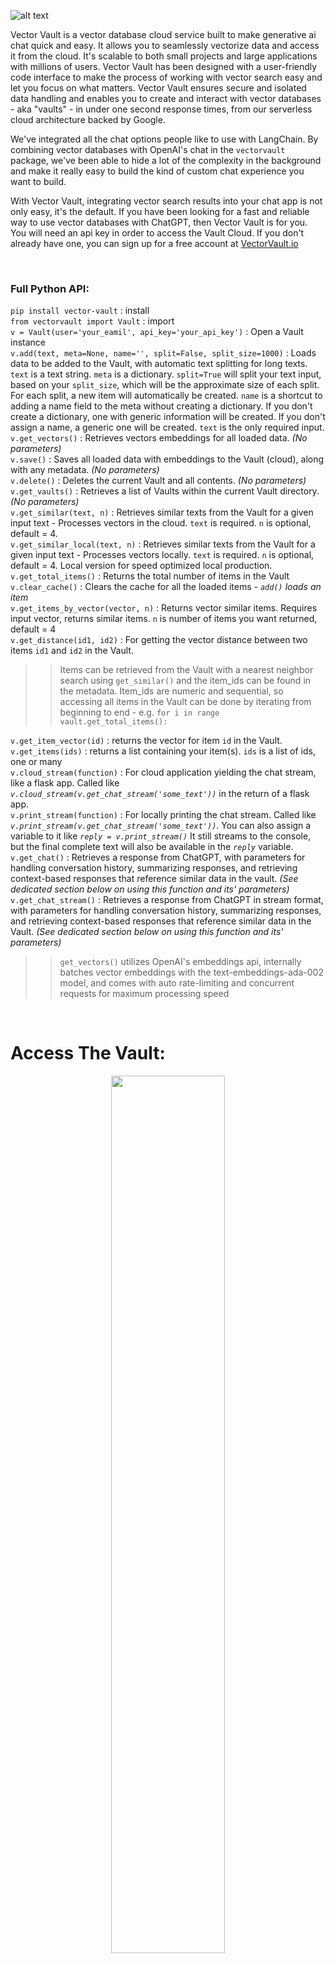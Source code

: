 ![alt text](https://images.squarespace-cdn.com/content/646ad2edeaaf682a9bbc36da/297fde6c-f5b4-4076-83bc-81dcfdbffebe/Vector+Vault+Header+5000.jpg)

Vector Vault is a vector database cloud service built to make generative ai chat quick and easy. It allows you to seamlessly vectorize data and access it from the cloud. It's scalable to both small projects and large applications with millions of users. Vector Vault has been designed with a user-friendly code interface to make the process of working with vector search easy and let you focus on what matters. Vector Vault ensures secure and isolated data handling and enables you to create and interact with vector databases - aka "vaults" - in under one second response times, from our serverless cloud architecture backed by Google. 

We've integrated all the chat options people like to use with LangChain. By combining vector databases with OpenAI's chat in the `vectorvault` package, we've been able to hide a lot of the complexity in the background and make it really easy to build the kind of custom chat experience you want to build. 

With Vector Vault, integrating vector search results into your chat app is not only easy, it's the default. If you have been looking for a fast and reliable way to use vector databases with ChatGPT, then Vector Vault is for you. You will need an api key in order to access the Vault Cloud. If you don't already have one, you can sign up for a free account at [VectorVault.io](https://vectorvault.io)

<br>

### Full Python API:

`pip install vector-vault` : install
<br>
`from vectorvault import Vault` : import
<br>
`v = Vault(user='your_eamil', api_key='your_api_key')` : Open a Vault instance 
<br>
`v.add(text, meta=None, name='', split=False, split_size=1000)` : Loads data to be added to the Vault, with automatic text splitting for long texts. `text` is a text string. `meta` is a dictionary. `split=True` will split your text input, based on your `split_size`, which will be the approximate size of each split. For each split, a new item will automatically be created. `name` is a shortcut to adding a name field to the meta without creating a dictionary. If you don't create a dictionary, one with generic information will be created. If you don't assign a name, a generic one will be created. `text` is the only required input.
<br>
`v.get_vectors()` : Retrieves vectors embeddings for all loaded data. *(No parameters)*
<br>
`v.save()` : Saves all loaded data with embeddings to the Vault (cloud), along with any metadata. *(No parameters)*
<br>
`v.delete()` : Deletes the current Vault and all contents. *(No parameters)*
<br>
`v.get_vaults()` : Retrieves a list of Vaults within the current Vault directory. *(No parameters)*
<br>
`v.get_similar(text, n)` : Retrieves similar texts from the Vault for a given input text - Processes vectors in the cloud. `text` is required. `n` is optional, default = 4.
<br>
`v.get_similar_local(text, n)` : Retrieves similar texts from the Vault for a given input text - Processes vectors locally. `text` is required. `n` is optional, default = 4. Local version for speed optimized local production.
<br>
`v.get_total_items()` : Returns the total number of items in the Vault
<br>
`v.clear_cache()` : Clears the cache for all the loaded items - *`add()` loads an item*
<br>
`v.get_items_by_vector(vector, n)` : Returns vector similar items. Requires input vector, returns similar items. `n` is number of items you want returned, default = 4
<br>
`v.get_distance(id1, id2)`  : For getting the vector distance between two items `id1` and `id2` in the Vault. 

>> Items can be retrieved from the Vault with a nearest neighbor search using `get_similar()` and the item_ids can be found in the metadata. Item_ids are numeric and sequential, so accessing all items in the Vault can be done by iterating from beginning to end - e.g. `for i in range vault.get_total_items():`

`v.get_item_vector(id)` : returns the vector for item `id` in the Vault.
<br>
`v.get_items(ids)` : returns a list containing your item(s). `ids` is a list of ids, one or many
<br>
`v.cloud_stream(function)` : For cloud application yielding the chat stream, like a flask app. Called like *`v.cloud_stream(v.get_chat_stream('some_text'))`* in the return of a flask app.
<br>
`v.print_stream(function)` : For locally printing the chat stream. Called like *`v.print_stream(v.get_chat_stream('some_text'))`*. You can also assign a variable to it like *`reply = v.print_stream()`*  It still streams to the console, but the final complete text will also be available in the *`reply`* variable.
<br>
`v.get_chat()` : Retrieves a response from ChatGPT, with parameters for handling conversation history, summarizing responses, and retrieving context-based responses that reference similar data in the vault. *(See dedicated section below on using this function and its' parameters)*
<br>
`v.get_chat_stream()` : Retrieves a response from ChatGPT in stream format, with parameters for handling conversation history, summarizing responses, and retrieving context-based responses that reference similar data in the Vault. *(See dedicated section below on using this function and its' parameters)*
<br>



>> `get_vectors()` utilizes OpenAI's embeddings api, internally batches vector embeddings with the text-embeddings-ada-002 model, and comes with auto rate-limiting and concurrent requests for maximum processing speed


<br>

# Access The Vault:
<p align="center">
  <img src="https://images.squarespace-cdn.com/content/646ad2edeaaf682a9bbc36da/2acebcaa-f5dd-44c9-8bba-c10723bc7064/Vector+Vault+Vault+2000.png" width="60%" height="60%" />
</p>

Install Vector Vault:
```
pip install vector-vault
```
<br>

# Build The Vault:

Set your openai key as an envorionment variable
```python
os.environ['OPENAI_API_KEY'] = 'your_openai_api_key'
```

1. Create a Vault instance 
2. Gather some text data we want to store
3. Add the data to the Vault
4. Get vectors embeddings 
5. Save to the Vault Cloud

```python
from vectorvault import Vault

vault = Vault(user='YOUR_EMAIL', api_key='YOU_API_KEY', vault='NAME_OF_VAULT') 
# a new vault will be created if the name does not already exist 
# so you can create a Vault or connect to an exisiting Vault
# by calling this Vault instance

text_data = 'some data'

vault.add(text_data)

vault.get_vectors()

vault.save()
```

<br>
<br>

`vault.add()` is very versitile. You can add any length of text, even a full book...and it will be all automatically split and processed. `vault.get_vectors()` is also extremely flexible. You can `vault.add()` as much as you want, and then when you're done, process all the vectors at once with a single `vault.get_vectors()` call - Which internally batches vector embeddings with OpenAI's text-embeddings-ada-002, and comes with auto rate-limiting and concurrent requests for maximum processing speed. 
```python

vault.add(very_large_text)

vault.get_vectors() 

vault.save() 

# these three lines execute fast and can be called mid-conversation before a reply
```
Small save loads are usually finished in less than a second. Large loads depend on total data size. 
>> A test was done adding the full text of 37 books at once. The `get_vectors()` function took 8 minutes and 56 seconds. (For comparison, processing one at a time via OpenAI's embedding function would take roughly two days)

<br>
<br>

# Use The Vault:
<p align="center">
  <img src="https://images.squarespace-cdn.com/content/646ad2edeaaf682a9bbc36da/5ae905b0-43d0-4b86-a965-5b447ee8c7de/Vector+Vault+Vault.jpg?content-type=image%2Fjpeg" width="60%" height="60%" />
</p>

From command line:
```
curl -X POST "https://api.vectorvault.io/get_similar" \
     -H "Content-Type: application/json" \
     -d '{
        "user": "your_username",
        "api_key": "your_api_key",
        "vault": "your_vault_name",
        "text": "Your text input"
     }'
```
>> [{"data":"NASA Mars Exploration... *(shortend for brevity)*","metadata":{"created_at":"2023-05-29T19:21:20.846023","item_id":0,"name":"webdump-0","updated_at":"2023-05-29T19:21:20.846028"}}]
    
<br>

In Python:
```python
# The same exact call, but in Python:
similar_data = vault.get_similar("Your text input") 

for result in similar_data:
    print(result['data'])
```
>> NASA Mars Exploration... NASA To Host Briefing... Program studies Mars... A Look at a Steep North Polar...

<br>
    
The metadata:
```python
print(similar_data[0]['metadata']) # printing from only the first result 
```
>> {"created_at":"2023-05-29T19:21:20.846023","item_id":0,"name":"webdump-0","updated_at":"2023-05-29T19:21:20.846028"}

<br>

Printing the data and metadata together:
```python
for result in similar_data:
    print(result['data'])
    print(result['metadata'])
```
>> NASA Mars Exploration... {"created_at":"2023-05-29T19...} NASA To Host Briefing... {"created_at":"2023-05-29T19...} Program studies Mars... {"created_at":"2023-05-29T19...} A Look at a Steep North Polar... {"created_at":"2023-05-29T19...}

<br>
<br>

# Metadata Made Easy


```python
# To add metadata to your vault, just include the meta as a parameter in `add()`. Meta is always a dict, and you can add any fields you want.

meta = {
    'name': 'Lifestyle in LA',
    'country': 'United State',
    'city': 'LA' 
}

vault.add(text, meta)

vault.get_vectors()

vault.save()
```


<br>


```python
# To find the name later: 

similar_data = vault.get_similar("Your text input") 

print(similar_data[0]['metadata'])
```
>> Lifestyle in LA 

<br>



```python
# To add just the 'name' field to the metadata:
vault.add(text, name='Lifestyle in LA')

```

<br>

## Any Fields:

```python
# Add any fields you want to the metadata:

with open('1984.txt', 'r') as file:
    text = file.read()

book_metadata = {
    'title': '1984',
    'author': 'George Orwell',
    'genre': 'Dystopian',
    'publication_year': 1949,
    'publisher': 'Secker & Warburg',
    'ISBN': '978-0451524935',
    'language': 'English',
    'page_count': 328
}

vault.add(text, book_metadata)

vault.get_vectors()

vault.save()
```

<br>

```python
# Later you can get all those fields
similar_data = vault.get_similar("How will the government control you in the future?") 

for result in similar_data:
    print(result['metadata']['title'])
    print(result['metadata']['author'])
    print(result['metadata']['genre'])
```
>> 1984 George Orwell Dystopian 1984 George Orwell Dystopian 1984 George Orwell Dystopian 1984 George Orwell Dystopian

<br>

```python
# list is always returned, so you can do a for loop like above or numerically like this
similar_data = vault.get_similar("How will the government control you in the future?") 
print(similar_data[0]['metadata']['title'])
```
>> 1984

<br>
<br>

# Change Vaults

```python
# print the list of vaults inside the current vault directory
science_vault = Vault(user='your_user_id', api_key='your_api_key', vault='science')

print(science_vault.get_vaults())
```
>> ['biology', 'physics', 'chemistry']

<br>

## Access vaults within vaults with


```python
# biology vault within science vault
biology_vault = Vault(user='YOUR_EMAIL', api_key='YOUR_API_KEY', vault='science/biology')
```

```python
# chemistry vault within science vault
chemistry_vault = Vault(user='YOUR_EMAIL', api_key='YOUR_API_KEY', vault='science/chemistry')

print(chemistry_vault.get_vaults())
```
>> ['reactions', 'formulas', 'lab notes']


```python
# lab notes vault within chemistry vault
lab_notes_vault = Vault(user='YOUR_EMAIL', api_key='YOUR_API_KEY', vault='science/chemistry/lab notes')
```

<br>
<br>

### Use `get_chat()` with `get_context=True` to get response from chatgpt referencing vault data

```python
question = "Should I use Vector Vault for my next generative ai application?"

answer = vault.get_chat(question, get_context=True)  

print(answer)
```
>> Vector Vault makes building generative ai easy, so you should consider using Vector Vault for your next generative ai project. Additionally, it is important to keep in mind your specific use cases and the other technologies you are working with. However, given the fact that Vector Vault can be integrated in any work flow and be isolated in a cloud environment, it is an ideal package to integrate into any application that you want to utilize generative ai with. To do so, just send the text inputs to your Vector Vault implementation and return the response. With this in mind, it is likely that Vector Vault would make building your next generative ai application both faster and easier.

<br>

To integrate vault data in the response, you need to pass `get_context=True` 
```python
# this will get context from the vault, then ask chatgpt the question
answer = vault.get_chat(question, get_context=True) 

# this will send to chatgpt only and not interact with the Vault in any way
answer = vault.get_chat(question) 
```


<br>
<br>

# ChatGPT
## Use ChatGPT with `get_chat()` 

<p align="center">
  <img src="https://images.squarespace-cdn.com/content/646ad2edeaaf682a9bbc36da/74776e31-4bfd-4d6b-837b-674790ca4288/wisdomandwealth_Electric_Yellow_and_Dark_Blue_-_chat_messages_g_c81a4325-5347-44a7-879d-a58a6d115446.png" width="60%" height="60%" />
</p>
<br>

Get chat response from OpenAI's ChatGPT. 
Rate limiting, auto retries, and chat histroy slicing auto-built-in so you can create complex chat capability without getting complicated. 
Enter your text, optionally add chat history, and optionally choose a summary response instead (default: summmary=False)

<br>
<br>

## The get_chat() function:
`get_chat(self, text: str, history: str = None, summary: bool = False, get_context = False, n_context = 4, return_context = False, history_search = False, model='gpt-3.5-turbo', include_context_meta=False, custom_prompt=False)`

- Example Signle Usage: 
`response = vault.get_chat(text)`

- Example Chat: 
`response = vault.get_chat(text, chat_history)`

- Example Summary: 
`summary = vault.get_chat(text, summary=True)`

- Example Context-Based Response:
`response = vault.get_chat(text, get_context=True)`

- Example Context-Based Response w/ Chat History:
`response = vault.get_chat(text, chat_history, get_context=True)`

- Example Context-Response with Context Samples Returned:
`vault_response = vault.get_chat(text, get_context=True, return_context=True)`
Response is a string, unless return_context == True, then response will be a dictionary 

- Example Custom Prompt:
`response = vault.get_chat(text, chat_history, get_context=True, custom_prompt=my_prompt)`

`custom_prompt` overrides the stock prompt we provide. Check ai.py to see the originals we provide. 
`llm` and `llm_stream` models manage history internally, so the `content` is the only variable to be included and formattable in the prompt. 

*Example WIHTOUT Vault Context:*

```python
my_prompt = """Answer this question as if you were a financial advisor: "{content}". """
response = vault.get_chat(text, chat_history, get_context=True, custom_prompt=my_prompt)
```

Getting context from the Vault is usually the goal when customizing text generation, and doing that requires additional prompt variables.
`llm_w_context` and `llm__w_context_stream` models inject the history, context, and user input all in one prompt. In this case, your custom prompt needs to have `history`, `context` and `question` formattable in the prompt like so:

*Example WITH Vault Context:*  
```python
custom_prompt = """
    Use the following Context to answer the Question at the end. 
    Answer as if you were the modern voice of the context, without referencing the context or mentioning that fact any context has been given. Make sure to not just repeat what is referenced. Don't preface or give any warnings at the end.

    Chat History (if any): {history}

    Additional Context: {context}

    Question: {question}

    (Respond to the Question directly. Be the voice of the context, and most importantly: be interesting, engaging, and helpful) 
    Answer:
""" 
response = vault.get_chat(text, chat_history, get_context=True, custom_prompt=my_prompt)
```

<br>


## Normal Usage:
```python
# connect to the vault you want to use
vault = Vault(user='YOUR_EMAIL', api_key='YOUR_API_KEY', vault='philosophy')

# text input
question = "How do you find happiness?"

# get response
answer = vault.get_chat(question, get_context=True)

print(answer)
```
>> The answer to finding happiness is not one-size-fits-all, as it can mean different things to different people. However, it has been found that happiness comes from living and working in line with your values and virtues, and finding pleasure in the actions that accord with them. Additionally, having good friends who share your values and provide support and companionship enhances happiness. It is important to remember that happiness cannot be solely dependent on external factors such as material possessions or fleeting pleasures, as they are subject to change and instability. Rather, true happiness may come from an inner sense of mastery and control over yourself and your actions, as well as a sense of purpose and meaning in life.

<br>
<br>

# Summarize Anything:
<p align="center">
  <img src="https://images.squarespace-cdn.com/content/646ad2edeaaf682a9bbc36da/e1ff4ca3-e18b-4c8f-b3c9-ff6ddcc907a1/wisdomandwealth_a_summary_being_created._A_bunch_of_texts_are_f_df58744a-13cb-46fd-b39d-3f090349bbb7.png" width="60%" height="60%" />
</p>

You can summarize any text, no matter how large - even an entire book all at once. Long texts are split into the largest possible chunk sizes and a summary is generated for each chunk. When all summaries are finished, they are concatenated and returned as one.
```python
# get summary, no matter how large the input text
summary = vault.get_chat(text, summary=True)
```
<br>

Want to make it a certain length?
```python
# make a summary under a legnth of 1000 characters
summary = vault.get_chat(text, summary=True)

while len(summary) > 1000:
    summary = vault.get_chat(summary, summary=True)
```

<br>
<br>
<br>

# Streaming:
Use the built-in streaming functionality to get interactive chat streaming. Here's an [app](https://philbrosophy.web.app) we built to showcase what you can do with Vector Vault:
<br>

![Alt text](https://github.com/John-Rood/VectorVault/blob/778c11dfc8b71675d704c5f559c3452dc65b910a/digital%20assets/Streaming%20Demo%20Offish.gif)

## get_chat_stream():
See it in action. Check our [examples folder](https://github.com/John-Rood/VectorVault/tree/main/examples) that has Colab notebooks you can be running in the browser seconds from now.

The `get_chat()` function returns the whole message at once, whereas the `get_chat_stream()` yields each word as it's received. Other than that, they are nearly identical and have nearly the same input parameters. Streaming is a much better experience and the preferred option for front end applications users interact with.

```python
## get_chat()
print(vault.get_chat(text, history))

## get_chat_stream()
for word in vault.get_chat_stream(text, history):
        print(word)
```

```python
# But it's best to use the built in print function: print_stream() 
vault.print_stream(vault.get_chat_stream(text, history))
```

```python
# With print_stream() final answer is returned after streaming completes, so you can make it a variable
answer = vault.print_stream(vault.get_chat_stream(text, history))
```

<br>
<br>

## The get_chat_stream() function:
`get_chat_stream(self, text: str, history: str = None, summary: bool = False, get_context = False, n_context = 4, return_context = False, history_search = False, model='gpt-3.5-turbo', include_context_meta=False, metatag=False, metatag_prefixes=False, metatag_suffixes=False, custom_prompt=False)`

Always use this get_chat_stream() wrapped by either print_stream(), or cloud_stream().
cloud_stream() is for cloud functions, like a flask app serving a front end elsewhere.
print_stream() is for local console printing

- Example Signle Usage: 
`response = vault.print_stream(vault.get_chat_stream(text))`

- Example Chat: 
`response = vault.print_stream(vault.get_chat_stream(text, chat_history))`

- Example Summary: 
`summary = vault.print_stream(vault.get_chat_stream(text, summary=True))`

- Example Context-Based Response:
`response = vault.print_stream(vault.get_chat_stream(text, get_context = True))`

- Example Context-Based Response w/ Chat History:
`response = vault.print_stream(vault.get_chat_stream(text, chat_history, get_context = True))`

- Example Context-Response with Context Samples Returned:
`vault_response = vault.print_stream(vault.get_chat_stream(text, get_context = True, return_context = True))`

- Example Custom Prompt:
`response = vault.get_chat(text, chat_history, get_context=True, custom_prompt=my_prompt)`

`custom_prompt` overrides the stock prompt we provide. Check ai.py to see the originals we provide. 
`llm` and `llm_stream` models manage history internally, so the `content` is the only variable to be included and formattable in the prompt. Visit the get_chat_stream() function in vault.py for more information on metatags or check out our examples folder streaming tutorial.

*Example WIHTOUT Vault Context:*

```python
my_prompt = """Answer this question as if you were a financial advisor: "{content}". """
response = vault.print_stream(vault.get_chat_stream(text, chat_history, get_context = True, custom_prompt=my_prompt))
```

Getting context from the Vault is usually the goal when customizing text generation, and doing that requires additional prompt variables.
`llm_w_context` and `llm__w_context_stream` models inject the history, context, and user input all in one prompt. In this case, your custom prompt needs to have `history`, `context` and `question` formattable in the prompt like so:

*Example WITH Vault Context:*  
```python
custom_prompt = """
    Use the following Context to answer the Question at the end. 
    Answer as if you were the modern voice of the context, without referencing the context or mentioning that fact any context has been given. Make sure to not just repeat what is referenced. Don't preface or give any warnings at the end.

    Chat History (if any): {history}

    Additional Context: {context}

    Question: {question}

    (Respond to the Question directly. Be the voice of the context, and most importantly: be interesting, engaging, and helpful) 
    Answer:
""" 
response = vault.print_stream(vault.get_chat_stream(text, chat_history, get_context = True, custom_prompt=my_prompt))
```

<br>

Streaming is a key for front end applications, so we also built a `cloud_stream` function to make cloud streaming to your front end app easy. In a flask app, all you need to do is recieve the customer text, then call the vault in the return like this: 
```python
# Stream from a flask app in one line
return Response(vault.cloud_stream(vault.get_chat_stream(text, history, get_context=True)), mimetype='text/event-stream')
```
This makes going live with a high level app extremely fast and easy, plus your infrastructure will be scalable and robust. Now you can build impressive applications in record time! If have any questions, message in [Discord](https://discord.gg/AkMsP9Uq). Check out our Colab notebooks in the [examples folder](https://github.com/John-Rood/VectorVault/tree/main/examples) you can run in the browser right now.


<br>
<br> 



<br>
<br>
<br>

# Build an AI Cusomter Service Chat Bot
<p align="center">
  <img src="https://images.squarespace-cdn.com/content/646ad2edeaaf682a9bbc36da/dceb5c7d-6ec6-4eda-82f2-b8848c7b519d/ai_chatbot_having_a_conversation.png" width="60%" height="60%" />
</p>
<br>

In the following code, we will add all of a company's past support conversations to a cloud Vault. (We load the company support texts from a .txt file, vectorize them, then add them to the Vault). As new people message in, we will vector search the Vault for similar questions and answers. We take the past answers returned from the Vault and instruct ChatGPT to use those previous answers to answer this new question. (NOTE: This will also work based on a customer FAQ, or customer support response templates).

<br>

### Create the Customer Service Vault
```python
from vectorvault import Vault

os.environ['OPENAI_API_KEY'] = 'your_openai_api_key'

vault = Vault(user='your_email', api_key='your_api_key', vault='Customer Service')

with open('customer_service.txt', 'r') as f:
    vault.add(f.read())

vault.get_vectors()

vault.save()
```

<br>

And just like that, in a only a few lines of code we created a customer service vault. Now whenever you want to use it in production, just use the `get_chat()` with `get_context=True`, which will take the customer's question, search the vault to find the most similar questions and answers, then have ChatGPT reply to the customer using that information.

```python
customer_question = "I just bought your XD2000 remote and I'm having trouble syncing it to my tv"

chatbot_answer = vault.get_chat(customer_question, get_context=True)
```
<br>

That's all it takes to create an AI customer service chatbot that responds as well as any human support rep!


<br>
<br>

---
<br>
<br>



## Getting Started:
Open the [examples folder](https://github.com/John-Rood/VectorVault/tree/main/examples) and try out the Google Colab tutorials we have! They will show you a lot, plus they are in Google Colab, so no local set up required, just open them up and press play.

<br>
<br>

## Contact:
### If have any questions, drop a message in the Vector Vault [Discord channel](https://discord.gg/AkMsP9Uq), happy to help.

Happy coding!
<br>
<p align="center">
  <img src="https://images.squarespace-cdn.com/content/646ad2edeaaf682a9bbc36da/7d1a596b-7560-446b-aa69-1827819d198b/Looking+out+with+hope+vector+vault.png" width="60%" height="60%" />
</p>

<br>
